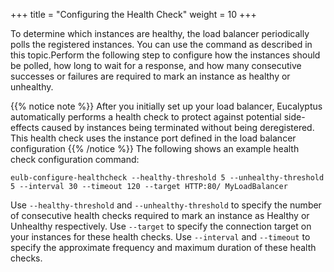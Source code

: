 +++
title = "Configuring the Health Check"
weight = 10
+++

To determine which instances are healthy, the load balancer periodically polls the registered instances. You can use the command as described in this topic.Perform the following step to configure how the instances should be polled, how long to wait for a response, and how many consecutive successes or failures are required to mark an instance as healthy or unhealthy. 


{{% notice note %}}
After you initially set up your load balancer, Eucalyptus automatically performs a health check to protect against potential side-effects caused by instances being terminated without being deregistered. This health check uses the instance port defined in the load balancer configuration 
{{% /notice %}}
The following shows an example health check configuration command: 

    eulb-configure-healthcheck --healthy-threshold 5 --unhealthy-threshold 5 --interval 30 --timeout 120 --target HTTP:80/ MyLoadBalancer

Use `--healthy-threshold` and `--unhealthy-threshold` to specify the number of consecutive health checks required to mark an instance as Healthy or Unhealthy respectively. Use `--target` to specify the connection target on your instances for these health checks. Use `--interval` and `--timeout` to specify the approximate frequency and maximum duration of these health checks. 

